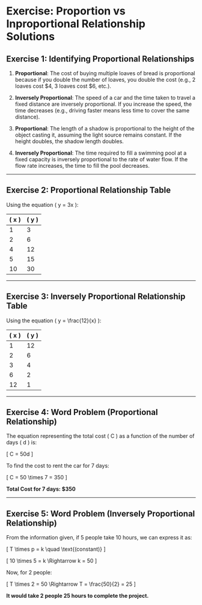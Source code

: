 # Exercise: Proportion vs Inproportional Relationship Solutions

## Exercise 1: **Identifying Proportional Relationships**

1. **Proportional**: The cost of buying multiple loaves of bread is proportional because if you double the number of loaves, you double the cost (e.g., 2 loaves cost $4, 3 loaves cost $6, etc.).
  
2. **Inversely Proportional**: The speed of a car and the time taken to travel a fixed distance are inversely proportional. If you increase the speed, the time decreases (e.g., driving faster means less time to cover the same distance).

3. **Proportional**: The length of a shadow is proportional to the height of the object casting it, assuming the light source remains constant. If the height doubles, the shadow length doubles.

4. **Inversely Proportional**: The time required to fill a swimming pool at a fixed capacity is inversely proportional to the rate of water flow. If the flow rate increases, the time to fill the pool decreases.

---

## Exercise 2: **Proportional Relationship Table**

Using the equation \( y = 3x \):

| \( x \) | \( y \) |
|--------|--------|
| 1      | 3      |
| 2      | 6      |
| 4      | 12     |
| 5      | 15     |
| 10     | 30     |

---

## Exercise 3: **Inversely Proportional Relationship Table**

Using the equation \( y = \frac{12}{x} \):

| \( x \) | \( y \) |
|--------|--------|
| 1      | 12     |
| 2      | 6      |
| 3      | 4      |
| 6      | 2      |
| 12     | 1      |

---

## Exercise 4: **Word Problem (Proportional Relationship)**
The equation representing the total cost \( C \) as a function of the number of days \( d \) is:

\[ C = 50d \]

To find the cost to rent the car for 7 days:

\[
C = 50 \times 7 = 350
\]

**Total Cost for 7 days: $350**

---

## Exercise 5: **Word Problem (Inversely Proportional Relationship)**
From the information given, if 5 people take 10 hours, we can express it as:

\[
T \times p = k \quad \text{(constant)}
\]

\[
10 \times 5 = k \Rightarrow k = 50
\]

Now, for 2 people:

\[
T \times 2 = 50 \Rightarrow T = \frac{50}{2} = 25
\]

**It would take 2 people 25 hours to complete the project.**
